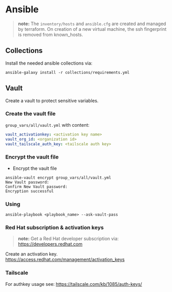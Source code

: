 # Ansible

> **note:** The `inventory/hosts` and `ansible.cfg` are created and managed by terraform. On creation of a new virtual machine, the ssh fingerprint is removed from known_hosts.

## Collections

Install the needed ansible collections via:

``` shell
ansible-galaxy install -r collections/requirements.yml
```

## Vault

Create a vault to protect sensitive variables.

### Create the vault file

`group_vars/all/vault.yml` with content:

``` yaml
vault_activationkey: <activation key name>
vault_org_id: <organization id>
vault_tailscale_auth_key: <tailscale auth key>
```

### Encrypt the vault file

- Encrypt the vault file

``` shell
ansible-vault encrypt group_vars/all/vault.yml
New Vault password:
Confirm New Vault password:
Encryption successful
```

### Using

``` shell
ansible-playbook <playbook_name> --ask-vault-pass
```

### Red Hat subscription & activation keys

> **note:** Get a Red Hat developer subscription via: https://developers.redhat.com

Create an activation key. https://access.redhat.com/management/activation_keys

### Tailscale

For authkey usage see: https://tailscale.com/kb/1085/auth-keys/
